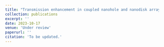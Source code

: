 ```yaml
---
title: "Transmission enhancement in coupled nanohole and nanodisk arrays for solar blind UV filter"
collection: publications
excerpt: ''
date: 2023-10-17
venue: 'Under review'
paperurl: ''
citation: 'To be updated.'
---
```

<!-- This paper is about the number 3. The number 4 is left for future work.

[Download paper here](http://academicpages.github.io/files/paper3.pdf)

Recommended citation: Your Name, You. (2015). "Paper Title Number 3." <i>Journal 1</i>. 1(3). -->